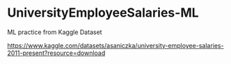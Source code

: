 # UniversityEmployeeSalaries-ML
ML practice from Kaggle Dataset

https://www.kaggle.com/datasets/asaniczka/university-employee-salaries-2011-present?resource=download
